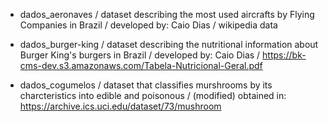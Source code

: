 - dados_aeronaves / dataset describing the most used aircrafts by Flying Companies in Brazil / developed by: Caio Dias / wikipedia data

- dados_burger-king / dataset describing the nutritional information about Burger King's burgers in Brazil / developed by: Caio Dias / https://bk-cms-dev.s3.amazonaws.com/Tabela-Nutricional-Geral.pdf

- dados_cogumelos / dataset that classifies murshrooms by its charcteristics into edible and poisonous / (modified) obtained in: https://archive.ics.uci.edu/dataset/73/mushroom
